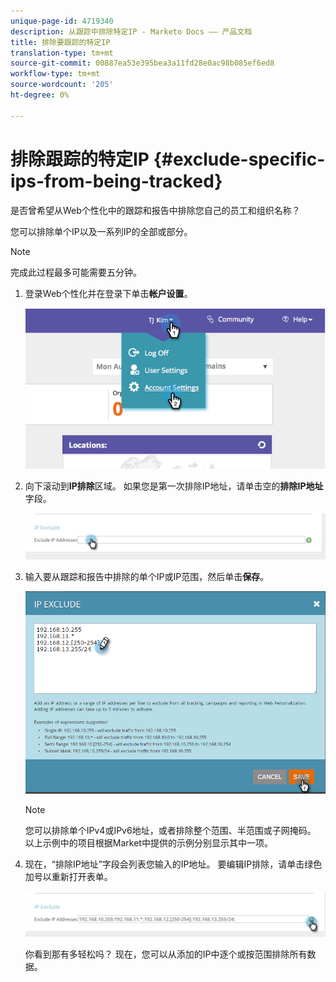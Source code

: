 ```yaml
---
unique-page-id: 4719340
description: 从跟踪中排除特定IP - Marketo Docs —— 产品文档
title: 排除要跟踪的特定IP
translation-type: tm+mt
source-git-commit: 00887ea53e395bea3a11fd28e0ac98b085ef6ed8
workflow-type: tm+mt
source-wordcount: '205'
ht-degree: 0%

---
```



# 排除跟踪的特定IP {#exclude-specific-ips-from-being-tracked}

是否曾希望从Web个性化中的跟踪和报告中排除您自己的员工和组织名称？

您可以排除单个IP以及一系列IP的全部或部分。

>[!NOTE]
>
>完成此过程最多可能需要五分钟。

1. 登录Web个性化并在登录下单击&#x200B;**帐户设置**。

   ![](assets/image2014-11-19-19-3a25-3a41.png)

1. 向下滚动到&#x200B;**IP排除**&#x200B;区域。 如果您是第一次排除IP地址，请单击空的&#x200B;**排除IP地址**&#x200B;字段。

   ![](assets/image2016-11-4-10-3a27-3a1.png)

1. 输入要从跟踪和报告中排除的单个IP或IP范围，然后单击&#x200B;**保存**。

   ![](assets/exclude-ips-form-hands.png)

   >[!NOTE]
   >
   >您可以排除单个IPv4或IPv6地址，或者排除整个范围、半范围或子网掩码。 以上示例中的项目根据Market中提供的示例分别显示其中一项。

1. 现在，“排除IP地址”字段会列表您输入的IP地址。 要编辑IP排除，请单击绿色加号以重新打开表单。

   ![](assets/exclude-ips-after.png)

   你看到那有多轻松吗？ 现在，您可以从添加的IP中逐个或按范围排除所有数据。

